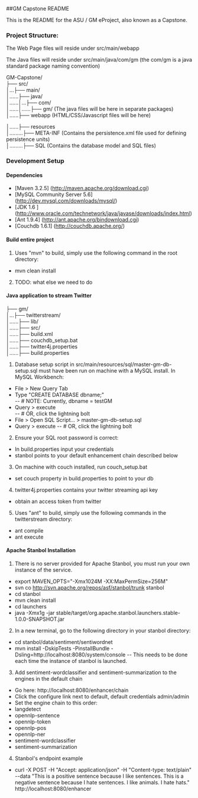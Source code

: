 ##GM Capstone README

This is the README for the ASU / GM eProject, also known as a Capstone. 

### Project Structure:

The Web Page files will reside under src/main/webapp

The Java files will reside under src/main/java/com/gm (the com/gm is a java standard package naming convention) 

GM-Capstone/  
├── src/  
│...├── main/  
│......├── java/  
│......│...├── com/  
│......│......├── gm/ (The java files will be here in separate packages)  
│......├── webapp (HTML/CSS/Javascript files will be here)  

│......├── resources  
│.........├── META-INF (Contains the persistence.xml file used for defining persistence   units)  
│.........├── SQL (Contains the database model and SQL files)  

### Development Setup 

#### Dependencies
 - [Maven 3.2.5] (http://maven.apache.org/download.cgi)
 - [MySQL Community Server 5.6] (http://dev.mysql.com/downloads/mysql/) 
 - [JDK 1.6 ] (http://www.oracle.com/technetwork/java/javase/downloads/index.html)
 - [Ant 1.9.4] (http://ant.apache.org/bindownload.cgi)
 - [Couchdb 1.6.1] (http://couchdb.apache.org/)

#### Build entire project

1. Uses "mvn" to build, simply use the following command in the root directory:
 - mvn clean install
2. TODO: what else we need to do

#### Java application to stream Twitter

├── gm/  
│...├── twitterstream/  
│......├── lib/  
│......├── src/  
│......├── build.xml  
│......├── couchdb_setup.bat	
│......├── twitter4j.properties		
│......├── build.properties

 1. Database setup script in src/main/resources/sql/master-gm-db-setup.sql must have been run on machine with a MySQL install. In MySQL Workbench: 
  - File > New Query Tab
  - Type "CREATE DATABASE dbname;"                    
  -- # NOTE: Currently, dbname = testGM
  - Query > execute                                   
  -- # OR, click the lightning bolt
  - File > Open SQL Script... > master-gm-db-setup.sql
  - Query > execute
  -- # OR, click the lightning bolt
 2. Ensure your SQL root password is correct:
  - In build.properties input your credentials
  - stanbol points to your default enhancement chain described below
 3. On machine with couch installed, run couch_setup.bat
  - set couch property in build.properties to point to your db
 4. twitter4j.properties contains your twitter streaming api key
  - obtain an access token from twitter
 5. Uses "ant" to build, simply use the following commands in the twitterstream directory:  
  - ant compile  
  - ant execute
  
  
  
#### Apache Stanbol Installation  
1. There is no server provided for Apache Stanbol, you must run your own instance of the service.
 - export MAVEN_OPTS="-Xmx1024M -XX:MaxPermSize=256M"
 - svn co http://svn.apache.org/repos/asf/stanbol/trunk stanbol
 - cd stanbol
 - mvn clean install
 - cd launchers
 - java -Xmx1g -jar stable/target/org.apache.stanbol.launchers.stable-1.0.0-SNAPSHOT.jar

2. In a new terminal, go to the following directory in your stanbol directory:
 - cd stanbol/data/sentiment/sentiwordnet
 - mvn install -DskipTests -PinstallBundle -Dsling=http://localhost:8080/system/console
 -- This needs to be done each time the instance of stanbol is launched.

3. Add sentiment-wordclassifier and sentiment-summarization to the engines in the default chain
 - Go here: http://localhost:8080/enhancer/chain
 - Click the configure link next to default, default credentials admin/admin
 - Set the engine chain to this order:
 - langdetect
 - opennlp-sentence
 - opennlp-token
 - opennlp-pos
 - opennlp-ner
 - sentiment-wordclassifier
 - sentiment-summarization

4. Stanbol's endpoint example
 - curl -X POST -H "Accept:  application/json" -H "Content-type: text/plain" --data "This is a positive sentence because I like sentences. This is a negative sentence because I hate sentences.  I like animals.  I hate hats." http://localhost:8080/enhancer




